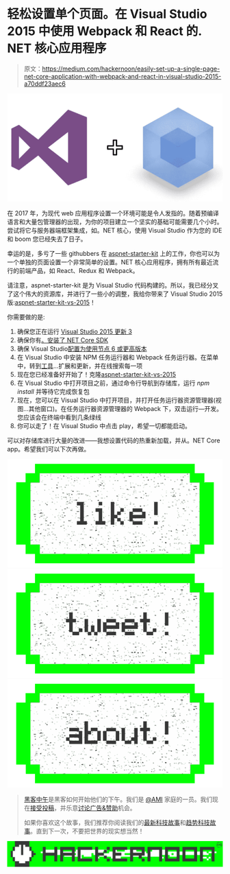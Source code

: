 # 轻松设置单个页面。在 Visual Studio 2015 中使用 Webpack 和 React 的. NET 核心应用程序

> 原文：<https://medium.com/hackernoon/easily-set-up-a-single-page-net-core-application-with-webpack-and-react-in-visual-studio-2015-a70ddf23aec6>

![](img/e82ce119a441e4438eafbc77dd0cc571.png)

在 2017 年，为现代 web 应用程序设置一个环境可能是令人发指的。随着预编译语言和大量包管理器的出现，为你的项目建立一个坚实的基础可能需要几个小时。尝试将它与服务器端框架集成，如。NET 核心，使用 Visual Studio 作为您的 IDE 和 boom 您已经失去了日子。

幸运的是，多亏了一些 githubbers 在 [aspnet-starter-kit](https://github.com/kriasoft/aspnet-starter-kit) 上的工作，你也可以为一个单独的页面设置一个非常简单的设置。NET 核心应用程序，拥有所有最近流行的前端产品，如 React、Redux 和 Webpack。

请注意，aspnet-starter-kit 是为 Visual Studio 代码构建的。所以，我已经分叉了这个伟大的资源库，并进行了一些小的调整，我给你带来了 Visual Studio 2015 版:[aspnet-starter-kit-vs-2015](https://github.com/codingupastorm/aspnet-starter-kit-vs-2015)！

你需要做的是:

1.  确保您正在运行 [Visual Studio 2015 更新 3](https://www.visualstudio.com/en-us/news/releasenotes/vs2015-update3-vs)
2.  确保你有[。安装了 NET Core SDK](https://www.visualstudio.com/en-us/news/releasenotes/vs2015-update3-vs)
3.  确保 Visual Studio[配置为使用节点 6 或更高版本](https://ryanhayes.net/synchronize-node-js-install-version-with-visual-studio-2015/)
4.  在 Visual Studio 中安装 NPM 任务运行器和 Webpack 任务运行器。在菜单中，转到[工具](https://hackernoon.com/tagged/tools)…扩展和更新，并在线搜索每一项
5.  现在您已经准备好开始了！克隆[aspnet-starter-kit-vs-2015](https://github.com/codingupastorm/aspnet-starter-kit-vs-2015)
6.  在 Visual Studio 中打开项目之前，通过命令行导航到存储库，运行 *npm install* 并等待它完成恢复包
7.  现在，您可以在 Visual Studio 中打开项目，并打开任务运行器资源管理器(视图…其他窗口)。在任务运行器资源管理器的 Webpack 下，双击运行—开发。您应该会在终端中看到几条绿线
8.  你可以走了！在 Visual Studio 中点击 play，希望一切都能启动。

可以对存储库进行大量的改进——我想设置代码的热重新加载，并从。NET Core app。希望我们可以下次再做。

[![](img/50ef4044ecd4e250b5d50f368b775d38.png)](http://bit.ly/HackernoonFB)[![](img/979d9a46439d5aebbdcdca574e21dc81.png)](https://goo.gl/k7XYbx)[![](img/2930ba6bd2c12218fdbbf7e02c8746ff.png)](https://goo.gl/4ofytp)

> [黑客中午](http://bit.ly/Hackernoon)是黑客如何开始他们的下午。我们是 [@AMI](http://bit.ly/atAMIatAMI) 家庭的一员。我们现在[接受投稿](http://bit.ly/hackernoonsubmission)，并乐意[讨论广告&赞助](mailto:partners@amipublications.com)机会。
> 
> 如果你喜欢这个故事，我们推荐你阅读我们的[最新科技故事](http://bit.ly/hackernoonlatestt)和[趋势科技故事](https://hackernoon.com/trending)。直到下一次，不要把世界的现实想当然！

![](img/be0ca55ba73a573dce11effb2ee80d56.png)